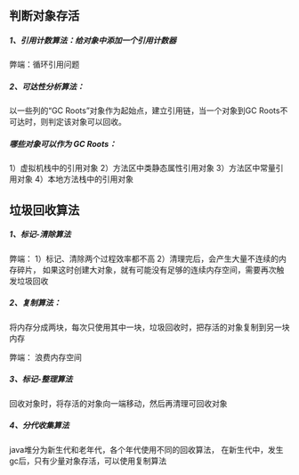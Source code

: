 ## 判断对象存活
##### 1、引用计数算法：给对象中添加一个引用计数器
弊端：循环引用问题

##### 2、可达性分析算法：
以一些列的“GC Roots”对象作为起始点，建立引用链，当一个对象到GC Roots不可达时，则判定该对象可以回收。

##### 哪些对象可以作为 GC Roots：
1）虚拟机栈中的引用对象
2）方法区中类静态属性引用对象
3）方法区中常量引用对象
4）本地方法栈中的引用对象

## 垃圾回收算法
##### 1、标记-清除算法
弊端：
1）标记、清除两个过程效率都不高
2）清理完后，会产生大量不连续的内存碎片，
如果这时创建大对象，就有可能没有足够的连续内存空间，需要再次触发垃圾回收
##### 2、复制算法：
将内存分成两块，每次只使用其中一块，垃圾回收时，把存活的对象复制到另一块内存

弊端：
浪费内存空间

##### 3、标记-整理算法
回收对象时，将存活的对象向一端移动，然后再清理可回收对象

##### 4、分代收集算法
java堆分为新生代和老年代，各个年代使用不同的回收算法，
在新生代中，发生gc后，只有少量对象存活，可以使用复制算法

